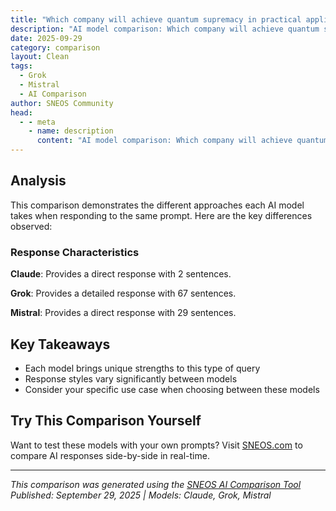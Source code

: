 ```yaml
---
title: "Which company will achieve quantum supremacy in practical applications first?"
description: "AI model comparison: Which company will achieve quantum supremacy in practical applications first?..."
date: 2025-09-29
category: comparison
layout: Clean
tags:
  - Grok
  - Mistral
  - AI Comparison
author: SNEOS Community
head:
  - - meta
    - name: description
      content: "AI model comparison: Which company will achieve quantum supremacy in practical applications first?..."
---
```


<ChatComparison
  title="Which company will achieve quantum supremacy in practical applications first?"
  prompt="Which company will achieve quantum supremacy in practical applications first?"
  :responses='{
    "Grok": "Predicting which company will achieve quantum supremacy in practical applications first is inherently speculative, as it depends on numerous factors, including technological breakthroughs, funding, talent, partnerships, and the pace of overcoming current challenges in quantum computing. However, I can outline the major players, their progress, and the context around quantum supremacy to provide a reasoned perspective.\n\n**Quantum Supremacy Defined**: Quantum supremacy refers to the point at which a quantum computer can perform a calculation infeasible for classical computers. Google claimed to have achieved this in 2019 with its 54-qubit Sycamore processor, solving a specific problem in 200 seconds that they estimated would take a classical supercomputer 10,000 years. However, this was a contrived benchmark with no practical application, and IBM contested the claim by suggesting optimized classical algorithms could solve it much faster. True \u0022practical\u0022 quantum supremacy would involve solving real-world problems (e.g., drug discovery, cryptography, optimization) faster and more efficiently than classical systems.\n\n**Key Players in Quantum Computing**:\n1. **Google Quantum AI**:\n   - **Progress**: Google\u2019s 2019 claim marked a significant milestone, and they continue to advance their superconducting qubit technology. Their roadmap includes building a \u0022useful, error-corrected quantum computer\u0022 by the end of the decade, targeting applications like materials science and chemistry.\n   - **Strengths**: Massive funding, integration with Google\u2019s AI expertise, and a focus on scaling up qubit count and error correction.\n   - **Challenges**: Their current systems are far from practical utility, and error rates remain high.\n\n2. **IBM Quantum**:\n   - **Progress**: IBM has focused on accessibility via its cloud-based quantum platform, with systems like the 127-qubit Eagle and upcoming 433-qubit Osprey (2023). They aim for a 4,000\u002B qubit system by 2030 and emphasize error mitigation over raw qubit count.\n   - **Strengths**: Strong enterprise focus, partnerships with industries (e.g., finance, pharmaceuticals), and a clear roadmap for practical applications like optimization and molecular simulation.\n   - **Challenges**: Slower in raw performance claims compared to Google; superconducting qubits still face scalability issues.\n\n3. **Microsoft**:\n   - **Progress**: Microsoft is pursuing a unique topological qubit approach, which promises lower error rates but is less mature. They\u2019re behind in hardware but invest heavily in software (Azure Quantum) and hybrid quantum-classical solutions.\n   - **Strengths**: Focus on long-term stability and integration with cloud services; partnerships with companies like IonQ.\n   - **Challenges**: Topological qubits are still experimental, delaying practical systems.\n\n4. **IonQ**:\n   - **Progress**: Using trapped-ion technology, IonQ claims high-fidelity qubits and has demonstrated small-scale practical algorithms. They went public in 2021 and focus on cloud-accessible systems.\n   - **Strengths**: High qubit fidelity, potential for near-term niche applications (e.g., optimization).\n   - **Challenges**: Smaller scale compared to Google/IBM; less funding and resources.\n\n5. **Rigetti Computing**:\n   - **Progress**: Another superconducting qubit player, Rigetti focuses on hybrid quantum-classical computing for near-term applications like machine learning and finance.\n   - **Strengths**: Agile, application-driven approach; public company status provides funding.\n   - **Challenges**: Behind in qubit count and error correction compared to leaders.\n\n6. **D-Wave**:\n   - **Progress**: Specializes in quantum annealing, already used for optimization problems by clients like Volkswagen and Lockheed Martin. However, quantum annealing is not universal quantum computing and is debated as true \u0022quantum supremacy.\u0022\n   - **Strengths**: Practical applications today, even if limited in scope.\n   - **Challenges**: Not directly comparable to gate-based quantum computers; unclear path to broader supremacy.\n\n7. **China\u2019s Efforts (e.g., Origin Quantum, Baidu)**:\n   - **Progress**: China has made strides, with claims of quantum advantage (e.g., Jiuzhang photonic quantum computer in 2020). Government backing accelerates development.\n   - **Strengths**: State funding, focus on cryptography and national security applications.\n   - **Challenges**: Less transparency; practical applications lag behind Western companies.\n\n**Factors Influencing the Race**:\n- **Error Correction**: Practical quantum computers need fault-tolerant error correction, likely requiring thousands to millions of physical qubits for hundreds of logical qubits. No company is close yet.\n- **Application Focus**: Companies targeting specific, solvable problems (e.g., IBM in finance, D-Wave in optimization) may achieve \u0022practical\u0022 milestones sooner than those chasing general-purpose supremacy.\n- **Hybrid Approaches**: Near-term success may come from hybrid quantum-classical systems, where quantum computers enhance specific tasks rather than fully replacing classical ones.\n- **Funding and Partnerships**: Tech giants like Google, IBM, and Microsoft have deeper pockets and broader ecosystems, giving them an edge over startups like IonQ or Rigetti.\n\n**Likely Winner for Practical Applications**:\n- **Short Term (5-10 years)**: IBM seems positioned to achieve practical quantum advantage first in specific domains like finance or chemistry, given their enterprise focus, partnerships, and incremental approach to error mitigation. Their cloud platform also allows real-world testing by industry partners, accelerating use-case development.\n- **Long Term (10-20 years)**: Google has the resources and ambition to push for general-purpose quantum supremacy, especially if they solve error correction at scale. Their integration with AI could unlock broader applications.\n- **Dark Horse**: D-Wave or IonQ could dominate niche markets sooner if optimization or small-scale problems prove economically valuable, even if they don\u2019t achieve full supremacy.\n- **Wildcard**: China\u2019s state-backed efforts could surprise with breakthroughs, especially in cryptography or military applications, though transparency and commercial focus are uncertain.\n\n**Conclusion**: IBM is the frontrunner for achieving quantum supremacy in practical applications within the next decade, due to its focus on real-world problems and industry collaboration. However, Google\u2019s raw innovation and Microsoft\u2019s long-term vision (if topological qubits succeed) could overtake them. D-Wave might claim early wins in narrow domains, but true supremacy likely requires gate-based systems. The race remains open, with breakthroughs\u2014potentially unpredictable\u2014dictating the outcome.",
    "Mistral": "Predicting which company will achieve quantum supremacy in practical applications first is challenging due to the rapid pace of development and the competitive nature of the field. Several companies and research institutions are at the forefront of quantum computing research, each with its own strengths and approaches. Here are a few key players:\n\n1. **Google Quantum AI**: Google has been a leader in quantum computing research and was the first to claim quantum supremacy with their Sycamore processor in 2019. They continue to invest heavily in this area.\n\n2. **IBM Quantum**: IBM has a strong focus on building and deploying practical quantum computers. They have made their quantum computers accessible via the cloud and have a robust research and development program.\n\n3. **D-Wave Systems**: D-Wave focuses on quantum annealing, a different approach to quantum computing that is already being used for practical applications in optimization problems.\n\n4. **Microsoft Quantum**: Microsoft is developing topological qubits, which are theoretically more stable and less error-prone. They also have a strong focus on quantum software development.\n\n5. **Rigetti Computing**: Rigetti is known for its full-stack approach, integrating quantum hardware and software. They aim to build practical quantum computers that can be used by businesses.\n\n6. **IonQ**: IonQ uses trapped ion technology, which has shown promise in terms of qubit stability and coherence times. They have partnerships with major companies like Amazon and Hyundai.\n\n7. **Honeywell Quantum Solutions (now Cambridge Quantum)**: Honeywell has been working on trapped ion technology and has made significant progress in building practical quantum computers.\n\n8. **Amazon Web Services (AWS)**: AWS offers quantum computing services through its Braket platform, which allows users to access quantum hardware from various providers.\n\n9. **Alpine Quantum Technologies (AQT)**: AQT focuses on trapped ion technology and has made significant strides in developing practical quantum computers.\n\n10. **ColdQuanta**: ColdQuanta is developing quantum computers based on cold atom technology, which offers unique advantages in terms of scalability and stability.\n\nEach of these companies has its own unique approach and strengths, making it difficult to predict who will achieve practical quantum supremacy first. The race is ongoing, and breakthroughs could come from any of these players or even from new entrants in the field."
  }'
  published-date="16:28"
/>

## Analysis

This comparison demonstrates the different approaches each AI model takes when responding to the same prompt. Here are the key differences observed:

### Response Characteristics

**Claude**: Provides a direct response with 2 sentences. 

**Grok**: Provides a detailed response with 67 sentences. 

**Mistral**: Provides a direct response with 29 sentences. 

## Key Takeaways

- Each model brings unique strengths to this type of query
- Response styles vary significantly between models
- Consider your specific use case when choosing between these models

## Try This Comparison Yourself

Want to test these models with your own prompts? Visit [SNEOS.com](https://sneos.com) to compare AI responses side-by-side in real-time.

---

*This comparison was generated using the [SNEOS AI Comparison Tool](https://sneos.com)*
*Published: September 29, 2025 | Models: Claude, Grok, Mistral*
